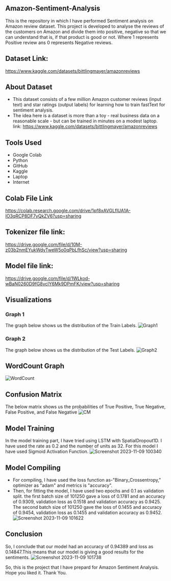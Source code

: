 ## Amazon-Sentiment-Analysis
This is the repository in which I have performed Sentiment analysis on Amazon review dataset.
This project is developed to analyse the reviews of the customers on Amazon and divide them into positive, negative so that we can understand that is, if that product is good or not. Where 1 represents Positive review ans 0 represents Negative reviews.
## Dataset Link:
https://www.kaggle.com/datasets/bittlingmayer/amazonreviews

## About Dataset
- This dataset consists of a few million Amazon customer reviews (input text) and star ratings (output labels) for learning how to train fastText for sentiment analysis.
- The idea here is a dataset is more than a toy - real business data on a reasonable scale - but can be trained in minutes on a modest laptop. link: https://www.kaggle.com/datasets/bittlingmayer/amazonreviews

## Tools Used
- Google Colab
- Python
- GitHub
- Kaggle
- Laptop
- Internet
## Colab File Link
https://colab.research.google.com/drive/1pf8xAVGLflUA1A-IO3qRCP8DF7yQkZV6?usp=sharing

## Tokenizer file link:
https://drive.google.com/file/d/10M-z03b2nmEYukWdyTweW5o0qPbLfhSc/view?usp=sharing

## Model file link:
https://drive.google.com/file/d/1WLkod-wBaN0260D9fG8vclY6Mk9DPmFK/view?usp=sharing

## Visualizations
### Graph 1
The graph below shows us the distribution of the Train Labels.
![Graph1](https://github.com/AbhishekGit23/Amazon-Sentiment-Analysis/assets/123490715/5a5396b6-16c1-4d12-8dad-49e696722284)

### Graph 2
The graph below shows us the distribution of the Test Labels.
![Graph2](https://github.com/AbhishekGit23/Amazon-Sentiment-Analysis/assets/123490715/2312983b-b5a8-4987-a1d9-aa10a30ab1e5)

## WordCount Graph
![WordCount](https://github.com/AbhishekGit23/Amazon-Sentiment-Analysis/assets/123490715/527d252c-3004-4a4f-90e5-831168e5796c)

## Confusion Matrix
The below matrix shows us the probabilities of True Positive, True Negative, False Positive, and False Negative
![CM](https://github.com/AbhishekGit23/Amazon-Sentiment-Analysis/assets/123490715/d0a379ee-0a90-492b-aa9b-9bab6d7ad0b3)

## Model Training
In the model training part, I have tried using LSTM with SpatialDropout1D. I have used the rate as 0.2 and the number of units as 32. For this model I have used Sigmoid Activation Function.
![Screenshot 2023-11-09 100340](https://github.com/AbhishekGit23/Amazon-Sentiment-Analysis/assets/123490715/43db8e77-73ac-4235-bf77-1a51708d2b71)

## Model Compiling 
- For compiling, I have used the loss function as-"Binary_Crossentropy," optimizer as "adam" and metrics is "accuracy".
- Then, for fitting the model, I have used two epochs and 0.1 as validation split.
the first batch size of 101250 gave a loss of 0.1781 and an accuracy of 0.9309, validation loss as 0.1518 and validation accuracy as 0.9425.
The second batch size of 101250 gave the loss of 0.1455 and accuracy of 0.9454, validation loss as 0.1455 and validation accuracy as 0.9452.
![Screenshot 2023-11-09 101622](https://github.com/AbhishekGit23/Amazon-Sentiment-Analysis/assets/123490715/7221bf41-9ff5-415b-9cf9-4a4d9cce7597)

## Conclusion 
So, I conclude that our model had an accuracy of 0.94389 and loss as 0.14847.This means that our model is giving a good results for the sentiments. 
![Screenshot 2023-11-09 101738](https://github.com/AbhishekGit23/Amazon-Sentiment-Analysis/assets/123490715/9e488a7d-35db-4125-bbb6-030bcbd43769)

So, this is the project that I have prepard for Amazon Sentiment Analysis. Hope you liked it.
Thank You.
